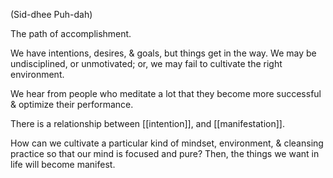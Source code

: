 (Sid-dhee Puh-dah)

The path of accomplishment.

We have intentions, desires, & goals, but things get in the way. We may be undisciplined, or unmotivated; or, we may fail to cultivate the right environment.

We hear from people who meditate a lot that they become more successful & optimize their performance.

There is a relationship between [[intention]], and [[manifestation]].

How can we cultivate a particular kind of mindset, environment, & cleansing practice so that our mind is focused and pure? Then, the things we want in life will become manifest.